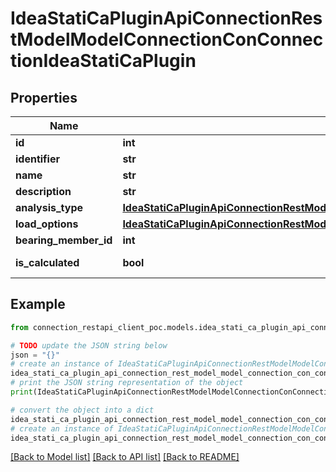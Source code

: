 # IdeaStatiCaPluginApiConnectionRestModelModelConnectionConConnectionIdeaStatiCaPlugin


## Properties

Name | Type | Description | Notes
------------ | ------------- | ------------- | -------------
**id** | **int** |  | [optional] 
**identifier** | **str** |  | [optional] 
**name** | **str** |  | [optional] 
**description** | **str** |  | [optional] 
**analysis_type** | [**IdeaStatiCaPluginApiConnectionRestModelModelConnectionConAnalysisTypeEnumIdeaStatiCaPlugin**](IdeaStatiCaPluginApiConnectionRestModelModelConnectionConAnalysisTypeEnumIdeaStatiCaPlugin.md) |  | [optional] 
**load_options** | [**IdeaStatiCaPluginApiConnectionRestModelModelSettingsConLoadingOptionsIdeaStatiCaPlugin**](IdeaStatiCaPluginApiConnectionRestModelModelSettingsConLoadingOptionsIdeaStatiCaPlugin.md) |  | [optional] 
**bearing_member_id** | **int** |  | [optional] 
**is_calculated** | **bool** |  | [optional] [readonly] 

## Example

```python
from connection_restapi_client_poc.models.idea_stati_ca_plugin_api_connection_rest_model_model_connection_con_connection_idea_stati_ca_plugin import IdeaStatiCaPluginApiConnectionRestModelModelConnectionConConnectionIdeaStatiCaPlugin

# TODO update the JSON string below
json = "{}"
# create an instance of IdeaStatiCaPluginApiConnectionRestModelModelConnectionConConnectionIdeaStatiCaPlugin from a JSON string
idea_stati_ca_plugin_api_connection_rest_model_model_connection_con_connection_idea_stati_ca_plugin_instance = IdeaStatiCaPluginApiConnectionRestModelModelConnectionConConnectionIdeaStatiCaPlugin.from_json(json)
# print the JSON string representation of the object
print(IdeaStatiCaPluginApiConnectionRestModelModelConnectionConConnectionIdeaStatiCaPlugin.to_json())

# convert the object into a dict
idea_stati_ca_plugin_api_connection_rest_model_model_connection_con_connection_idea_stati_ca_plugin_dict = idea_stati_ca_plugin_api_connection_rest_model_model_connection_con_connection_idea_stati_ca_plugin_instance.to_dict()
# create an instance of IdeaStatiCaPluginApiConnectionRestModelModelConnectionConConnectionIdeaStatiCaPlugin from a dict
idea_stati_ca_plugin_api_connection_rest_model_model_connection_con_connection_idea_stati_ca_plugin_from_dict = IdeaStatiCaPluginApiConnectionRestModelModelConnectionConConnectionIdeaStatiCaPlugin.from_dict(idea_stati_ca_plugin_api_connection_rest_model_model_connection_con_connection_idea_stati_ca_plugin_dict)
```
[[Back to Model list]](../README.md#documentation-for-models) [[Back to API list]](../README.md#documentation-for-api-endpoints) [[Back to README]](../README.md)


